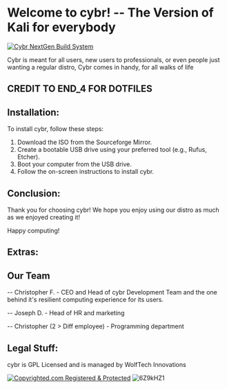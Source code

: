 
# Welcome to cybr! -- The Version of Kali for everybody

[![Cybr NextGen Build System](https://github.com/WolfTech-Innovations/cybr/actions/workflows/build.yaml/badge.svg)](https://github.com/WolfTech-Innovations/cybr/actions/workflows/build.yaml)
 
Cybr is meant for all users, new users to professionals, or even people just wanting a regular distro, Cybr comes in handy, for all walks of life

## CREDIT TO END_4 FOR DOTFILES

## Installation:

To install cybr, follow these steps:

1. Download the ISO from the Sourceforge Mirror.
2. Create a bootable USB drive using your preferred tool (e.g., Rufus, Etcher).
3. Boot your computer from the USB drive.
4. Follow the on-screen instructions to install cybr.

## Conclusion:

Thank you for choosing cybr! We hope you enjoy using our distro as much as we enjoyed creating it!

Happy computing!

## Extras: 

## Our Team

-- Christopher F. - CEO and Head of cybr Development Team and the one behind it's resilient computing experience for its users.

-- Joseph D. - Head of HR and marketing

-- Christopher (2 > Diff employee) - Programming department

## Legal Stuff:

cybr is GPL Licensed and is managed by WolfTech Innovations

[![Copyrighted.com Registered & Protected](https://static.copyrighted.com/badges/125x75/04.png)](https://app.copyrighted.com/work/GW0cSbajaE2ZDg9X "Copyrighted.com Registered & Protected")
![6Z9kHZ1](https://github.com/user-attachments/assets/44eeeff3-821d-4066-9933-9323d284a394)
